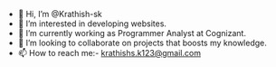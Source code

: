 - 👋 Hi, I’m @Krathish-sk
- 👀 I’m interested in developing websites.
- 🌱 I’m currently working as Programmer Analyst at Cognizant.
- 💞️ I’m looking to collaborate on projects that boosts my knowledge.
- 📫 How to reach me:- krathishs.k123@gmail.com

<!---
Krathish-sk/Krathish-sk is a ✨ special ✨ repository because its `README.md` (this file) appears on your GitHub profile.
You can click the Preview link to take a look at your changes.
--->
